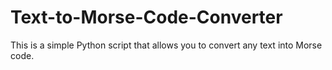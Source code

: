 # Text-to-Morse-Code-Converter
This is a simple Python script that allows you to convert any text into Morse code.
